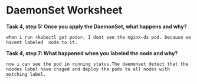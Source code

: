 # DaemonSet Worksheet


__Task 4, step 5: Once you apply the DaemonSet, what happens and why?__

```
when i run <kubectl get pods>, I dont see the nginx-ds pod. because we havent labeled  node to it. 
```

__Task 4, step 7: What happened when you labeled the node and why?__

```
now i can see the pod in running status.The daemonset detect that the noodes label have chaged and deploy the pods to all nodes with matching label.
``
